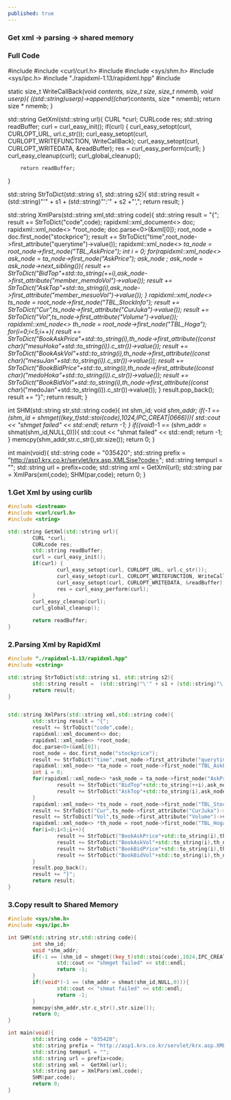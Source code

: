 ```yaml
---
published: true
---
```

### Get xml -> parsing -> shared memory

### Full Code
#include <iostream>
#include <curl/curl.h>
#include <string>
#include <sys/shm.h>
#include <sys/ipc.h>
#include "./rapidxml-1.13/rapidxml.hpp"
#include <cstring>

static size_t WriteCallBack(void *contents, size_t size, size_t nmemb, void *userp){
    ((std::string*)userp)->append((char*)contents, size * nmemb);
    return size * nmemb;
}

std::string GetXml(std::string url){
        CURL *curl;
        CURLcode res;
        std::string readBuffer;
        curl = curl_easy_init();
        if(curl) {
                curl_easy_setopt(curl, CURLOPT_URL, url.c_str());
                curl_easy_setopt(curl, CURLOPT_WRITEFUNCTION, WriteCallBack);
                curl_easy_setopt(curl, CURLOPT_WRITEDATA, &readBuffer);
                res = curl_easy_perform(curl);
        }
        curl_easy_cleanup(curl);
        curl_global_cleanup();

        return readBuffer;
}

std::string StrToDict(std::string s1, std::string s2){
        std::string result =  (std::string)"\'" + s1 + (std::string)"\':\'" + s2 +"\',";
        return result;
}


std::string XmlPars(std::string xml,std::string code){
        std::string result = "{";
        result += StrToDict("code",code);
        rapidxml::xml_document<> doc;
        rapidxml::xml_node<> *root_node;
        doc.parse<0>(&xml[0]);
        root_node = doc.first_node("stockprice");
        result += StrToDict("time",root_node->first_attribute("querytime")->value());
        rapidxml::xml_node<> *ta_node = root_node->first_node("TBL_AskPrice");
        int i = 0;
        for(rapidxml::xml_node<> *ask_node = ta_node->first_node("AskPrice"); ask_node ; ask_node = ask_node->next_sibling()){
                result += StrToDict("BidTop"+std::to_string(++i),ask_node->first_attribute("member_memdoVol")->value());
                result += StrToDict("AskTop"+std::to_string(i),ask_node->first_attribute("member_mesuoVol")->value());
        }
        rapidxml::xml_node<> *ts_node = root_node->first_node("TBL_StockInfo");
        result += StrToDict("Cur",ts_node->first_attribute("CurJuka")->value());
        result += StrToDict("Vol",ts_node->first_attribute("Volume")->value());
        rapidxml::xml_node<> *th_node = root_node->first_node("TBL_Hoga");
        for(i=0;i<5;i++){
                result += StrToDict("BookAskPrice"+std::to_string(i),th_node->first_attribute((const char*)("mesuHoka"+std::to_string(i)).c_str())->value());
                result += StrToDict("BookAskVol"+std::to_string(i),th_node->first_attribute((const char*)("mesuJan"+std::to_string(i)).c_str())->value());
                result += StrToDict("BookBidPrice"+std::to_string(i),th_node->first_attribute((const char*)("medoHoka"+std::to_string(i)).c_str())->value());
                result += StrToDict("BookBidVol"+std::to_string(i),th_node->first_attribute((const char*)("medoJan"+std::to_string(i)).c_str())->value());
        }
        result.pop_back();
        result += "}";
        return result;
}


int SHM(std::string str,std::string code){
        int shm_id;
        void *shm_addr;
        if(-1 == (shm_id = shmget((key_t)std::stoi(code),1024,IPC_CREAT|0666))){
                std::cout << "shmget failed" << std::endl;
                return -1;
        }
        if((void*)-1 == (shm_addr = shmat(shm_id,NULL,0))){
                std::cout << "shmat failed" << std::endl;
                return -1;
        }
        memcpy(shm_addr,str.c_str(),str.size());
        return 0;
}

int main(void){
        std::string code = "035420";
        std::string prefix = "http://asp1.krx.co.kr/servlet/krx.asp.XMLSise?code=";
        std::string tempurl = "";
        std::string url = prefix+code;
        std::string xml =  GetXml(url);
        std::string par = XmlPars(xml,code);
        SHM(par,code);
        return 0;
}  
  
### 1.Get Xml by using curlib
~~~c++
#include <iostream>
#include <curl/curl.h>
#include <string>

std::string GetXml(std::string url){
        CURL *curl;
        CURLcode res;
        std::string readBuffer;
        curl = curl_easy_init();
        if(curl) {
                curl_easy_setopt(curl, CURLOPT_URL, url.c_str());
                curl_easy_setopt(curl, CURLOPT_WRITEFUNCTION, WriteCallBack);
                curl_easy_setopt(curl, CURLOPT_WRITEDATA, &readBuffer);
                res = curl_easy_perform(curl);
        }
        curl_easy_cleanup(curl);
        curl_global_cleanup();

        return readBuffer;
}
~~~
### 2.Parsing Xml by RapidXml
~~~c++
#include "./rapidxml-1.13/rapidxml.hpp"
#include <cstring>

std::string StrToDict(std::string s1, std::string s2){
        std::string result =  (std::string)"\'" + s1 + (std::string)"\':\'" + s2 +"\',";
        return result;
}


std::string XmlPars(std::string xml,std::string code){
        std::string result = "{";
        result += StrToDict("code",code);
        rapidxml::xml_document<> doc;
        rapidxml::xml_node<> *root_node;
        doc.parse<0>(&xml[0]);
        root_node = doc.first_node("stockprice");
        result += StrToDict("time",root_node->first_attribute("querytime")->value());
        rapidxml::xml_node<> *ta_node = root_node->first_node("TBL_AskPrice");
        int i = 0;
        for(rapidxml::xml_node<> *ask_node = ta_node->first_node("AskPrice"); ask_node ; ask_node = ask_node->next_sibling()){
                result += StrToDict("BidTop"+std::to_string(++i),ask_node->first_attribute("member_memdoVol")->value());
                result += StrToDict("AskTop"+std::to_string(i),ask_node->first_attribute("member_mesuoVol")->value());
        }
        rapidxml::xml_node<> *ts_node = root_node->first_node("TBL_StockInfo");
        result += StrToDict("Cur",ts_node->first_attribute("CurJuka")->value());
        result += StrToDict("Vol",ts_node->first_attribute("Volume")->value());
        rapidxml::xml_node<> *th_node = root_node->first_node("TBL_Hoga");
        for(i=0;i<5;i++){
                result += StrToDict("BookAskPrice"+std::to_string(i),th_node->first_attribute((const char*)("mesuHoka"+std::to_string(i)).c_str())->value());
                result += StrToDict("BookAskVol"+std::to_string(i),th_node->first_attribute((const char*)("mesuJan"+std::to_string(i)).c_str())->value());
                result += StrToDict("BookBidPrice"+std::to_string(i),th_node->first_attribute((const char*)("medoHoka"+std::to_string(i)).c_str())->value());
                result += StrToDict("BookBidVol"+std::to_string(i),th_node->first_attribute((const char*)("medoJan"+std::to_string(i)).c_str())->value());
        }
        result.pop_back();
        result += "}";
        return result;
}
~~~
### 3.Copy result to Shared Memory
~~~c++
#include <sys/shm.h>
#include <sys/ipc.h>

int SHM(std::string str,std::string code){
        int shm_id;
        void *shm_addr;
        if(-1 == (shm_id = shmget((key_t)std::stoi(code),1024,IPC_CREAT|0666))){
                std::cout << "shmget failed" << std::endl;
                return -1;
        }
        if((void*)-1 == (shm_addr = shmat(shm_id,NULL,0))){
                std::cout << "shmat failed" << std::endl;
                return -1;
        }
        memcpy(shm_addr,str.c_str(),str.size());
        return 0;
}

int main(void){
        std::string code = "035420";
        std::string prefix = "http://asp1.krx.co.kr/servlet/krx.asp.XMLSise?code=";
        std::string tempurl = "";
        std::string url = prefix+code;
        std::string xml =  GetXml(url);
        std::string par = XmlPars(xml,code);
        SHM(par,code);
        return 0;
}  
~~~